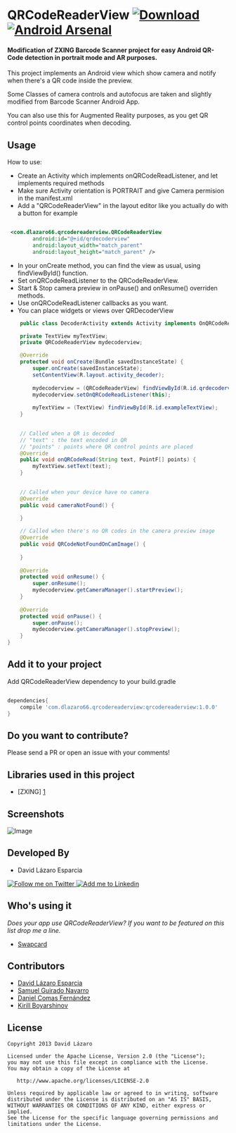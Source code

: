 QRCodeReaderView [![Download](https://api.bintray.com/packages/dlazaro66/maven/QRCodeReaderView/images/download.svg) ](https://bintray.com/dlazaro66/maven/QRCodeReaderView/_latestVersion) [![Android Arsenal](https://img.shields.io/badge/Android%20Arsenal-QRCodeReaderView-brightgreen.svg?style=flat)](http://android-arsenal.com/details/1/1891)
===

#### Modification of ZXING Barcode Scanner project for easy Android QR-Code detection in portrait mode and AR purposes. ####

This project implements an Android view which show camera and notify when there's a QR code inside the preview.

Some Classes of camera controls and autofocus are taken and slightly modified from Barcode Scanner Android App.

You can also use this for Augmented Reality purposes, as you get QR control points coordinates when decoding.

Usage
-----

How to use:

- Create an Activity which implements onQRCodeReadListener, and let implements required methods
- Make sure Activity orientation is PORTRAIT and give Camera permision in the manifest.xml
- Add a "QRCodeReaderView" in the layout editor like you actually do with a button for example

```xml

 <com.dlazaro66.qrcodereaderview.QRCodeReaderView
        android:id="@+id/qrdecoderview"
        android:layout_width="match_parent"
        android:layout_height="match_parent" />

```


- In your onCreate method, you can find the view as usual, using findViewById() function.
- Set onQRCodeReadListener to the QRCodeReaderView.
- Start & Stop camera preview in onPause() and onResume() overriden methods.
- Use onQRCodeReadListener callbacks as you want.
- You can place widgets or views over QRDecoderView
 
```java
	public class DecoderActivity extends Activity implements OnQRCodeReadListener {

    private TextView myTextView;
	private QRCodeReaderView mydecoderview;

	@Override
    protected void onCreate(Bundle savedInstanceState) {
        super.onCreate(savedInstanceState);
        setContentView(R.layout.activity_decoder);
        
        mydecoderview = (QRCodeReaderView) findViewById(R.id.qrdecoderview);
        mydecoderview.setOnQRCodeReadListener(this);
        
        myTextView = (TextView) findViewById(R.id.exampleTextView);
    }

    
    // Called when a QR is decoded
    // "text" : the text encoded in QR
    // "points" : points where QR control points are placed
	@Override
	public void onQRCodeRead(String text, PointF[] points) {
		myTextView.setText(text);
	}

	
	// Called when your device have no camera
	@Override
	public void cameraNotFound() {
		
	}

	// Called when there's no QR codes in the camera preview image
	@Override
	public void QRCodeNotFoundOnCamImage() {
		
	}
    
	@Override
	protected void onResume() {
		super.onResume();
		mydecoderview.getCameraManager().startPreview();
	}
	
	@Override
	protected void onPause() {
		super.onPause();
		mydecoderview.getCameraManager().stopPreview();
	}
}
```


Add it to your project
----------------------


Add QRCodeReaderView dependency to your build.gradle

```groovy

dependencies{
    compile 'com.dlazaro66.qrcodereaderview:qrcodereaderview:1.0.0'
}

```

Do you want to contribute?
--------------------------

Please send a PR or open an issue with your comments!

Libraries used in this project
------------------------------

* [ZXING] [1]

Screenshots
-----------

![Image](../master/readme_images/app_example.png?raw=true)


Developed By
------------

* David Lázaro Esparcia  

<a href="https://twitter.com/_dlazaro">
  <img alt="Follow me on Twitter" src="../master/readme_images/logo-twitter.png?raw=true" />
</a>
<a href="https://es.linkedin.com/pub/david-lázaro-esparcia/49/4b3/342">
  <img alt="Add me to Linkedin" src="../master/readme_images/logo-linkedin.png?raw=true" />
</a>


Who's using it
--------------

*Does your app use QRCodeReaderView? If you want to be featured on this list drop me a line.*

* [Swapcard][6]

Contributors
------------
* [David Lázaro Esparcia][2]
* [Samuel Guirado Navarro][3]
* [Daniel Comas Fernández][4]
* [Kirill Boyarshinov][5]

License
-------

    Copyright 2013 David Lázaro

    Licensed under the Apache License, Version 2.0 (the "License");
    you may not use this file except in compliance with the License.
    You may obtain a copy of the License at

       http://www.apache.org/licenses/LICENSE-2.0

    Unless required by applicable law or agreed to in writing, software
    distributed under the License is distributed on an "AS IS" BASIS,
    WITHOUT WARRANTIES OR CONDITIONS OF ANY KIND, either express or implied.
    See the License for the specific language governing permissions and
    limitations under the License.


[1]: https://github.com/zxing/zxing/
[2]: https://github.com/dlazaro66
[3]: https://github.com/saguinav
[4]: https://github.com/danicomas
[5]: https://github.com/kboyarshinov
[6]: https://www.swapcard.com/




















